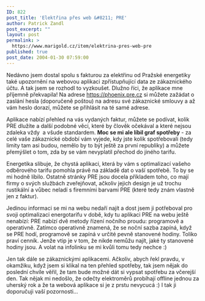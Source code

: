 ```yaml
---
ID: 822
post_title: 'Elektřina přes web &#8211; PRE'
author: Patrick Zandl
post_excerpt: ""
layout: post
permalink: >
  https://www.marigold.cz/item/elektrina-pres-web-pre
published: true
post_date: 2004-01-30 07:59:00
---
```

<P>Nedávno jsem dostal spolu s fakturou za elektřinu od Pražské energetiky také upozornění na webovou aplikaci zpřístupňující data ze zákaznického účtu. A tak jsem se rozhodl to vyzkoušet. Dlužno říci, že aplikace mne příjemně překvapila! Na adrese <A href="https://phoenix.pre.cz/" target=_blank>https://phoenix.pre.cz</A> si můžete zažádat o zaslání hesla (doporučeně poštou) na adresu své zákaznické smlouvy a až vám heslo dorazí, můžete se přihlásit na té samé adrese.</P>
<P>Aplikace nabízí přehled na vás vydaných faktur, můžete se podívat, kolik PRE dlužíte a další podobné věci, které by člověk očekával a které nejsou zdaleka vždy&#160; a všude standardem. <STRONG>Moc se mi ale líbil graf spotřeby</STRONG> - za celé vaše zákaznické období vám vyjede, kdy jste kolik spotřebovali (tedy limity tam asi budou, nemělo by to být ještě&#160;za první republiky) a můžete přemýšlet o tom, zda by se vám nevyplatil přechod do jiného tarifu. </P>
<P>Energetika slibuje, že chystá aplikaci, která by vám s optimalizací vašeho odběrového tarifu pomohla právě na základě dat o vaší spotřebě. To by se mi hodně líbilo. Ostatně stránky PRE jsou docela příkladem toho, co mají firmy o svých službách zveřejňovat, ačkoliv jejich design je už trochu rustikální a vůbec neladí s firemními barvami PRE (které tedy znám vlastně jen z faktur). </P>
<P>Jedinou informaci se mi na webu nedaří najít a dost jsem ji potřeboval pro svoji optimalizaci energotarifu v době, kdy tu aplikaci PRE na webu ještě nenabízí: PRE nabízí dvě metody řízení nočního proudu: programově a operativně. Zatímco operativně znamená, že se noční sazba zapíná, když se PRE hodí, programově se zapíná v určité pevně stanovené hodiny. Toliko praví cenník. Jenže vtip je v tom, že nikde nemůžu najít, jaké ty stanovené hodiny jsou. A volat na infolinku se mi kvůli tomu tedy nechce :)</P>
<P>Jen tak dále se zákaznickými aplikacemi. Ačkoliv, abych řekl pravdu, v okamžiku, když jsem si klikal na ten přehled spotřeby, tak jsem nějak do poslední chvíle věřil, že tam bude možné dát si vypsat spotřebu za včerejší den. Tak nějak mi nedošlo, že odečty elektroměrů probíhají offline jednou za uherský rok a že ta webová aplikace si je z prstu nevycucá :)&#160;I tak ji doporučuji vaší pozornosti...</P>